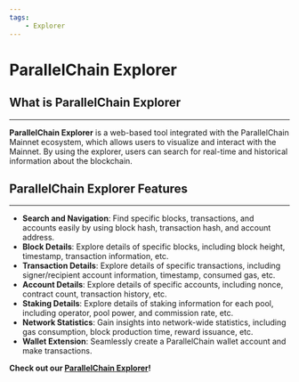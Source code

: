 ```yaml
---
tags:
    - Explorer
---
```


# ParallelChain Explorer


## What is ParallelChain Explorer
---
**ParallelChain Explorer** is a web-based tool integrated with the ParallelChain Mainnet ecosystem, which allows users to visualize and interact with the Mainnet. By using the explorer, users can search for real-time and historical information about the blockchain. 

## ParallelChain Explorer Features
---
- **Search and Navigation**: Find specific blocks, transactions, and accounts easily by using block hash, transaction hash, and account address.
- **Block Details**: Explore details of specific blocks, including block height, timestamp, transaction information, etc.
- **Transaction Details**: Explore details of specific transactions, including signer/recipient account information, timestamp, consumed gas, etc.
- **Account Details**: Explore details of specific accounts, including nonce, contract count, transaction history, etc.
- **Staking Details**: Explore details of staking information for each pool, including operator, pool power, and commission rate, etc.
- **Network Statistics**: Gain insights into network-wide statistics, including gas consumption, block production time, reward issuance, etc.
- **Wallet Extension**: Seamlessly create a ParallelChain wallet account and make transactions.

**Check out our [ParallelChain Explorer](https://explorer.parallelchain.io/explorer)!**


